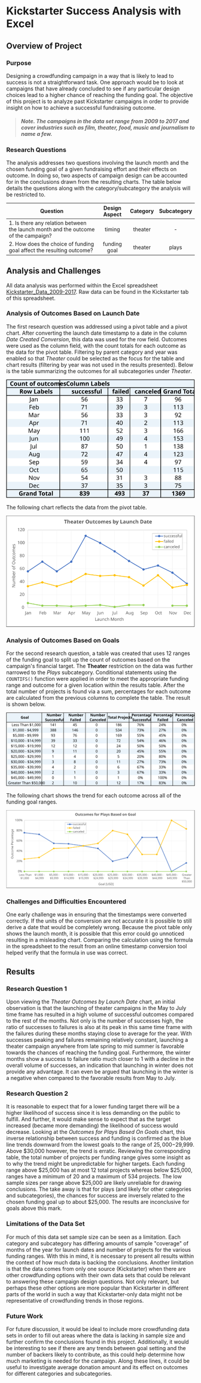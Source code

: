 # **Kickstarter Success Analysis with Excel**

## **Overview of Project**

### **Purpose**

Designing a crowdfunding campaign in a way that is likely to lead to success is
not a straightforward task. One approach would be to look at campaigns that
have already concluded to see if any particular design choices lead to a higher
chance of reaching the funding goal. The objective of this project is to
analyze past Kickstarter campaigns in order to provide insight on how to
achieve a successful fundraising outcome.

>##### *Note. The campaigns in the data set range from 2009 to 2017 and cover industries such as film, theater, food, music and journalism to name a few.*
<b></b>

### **Research Questions**
The analysis addresses two questions involving the launch month and the chosen
funding goal of a given fundraising effort and their effects on outcome. In
doing so, two aspects of campaign design can be accounted for in the
conclusions drawn from the resulting charts. The table below details the
questions along with the category/subcategory the analysis will be restricted
to.

| Question                                                                           | Design Aspect   | Category   | Subcategory   |
| ---------------------------------------------------------------------------------- | :-------------: | :--------: | :-----------: |
| 1. Is there any relation between the launch month and the outcome of the campaign? | timing          | theater    | -             |
| 2. How does the choice of funding goal affect the resulting outcome?               | funding goal    | theater    | plays         |

## **Analysis and Challenges**
All data analysis was performed within the Excel spreadsheet
[Kickstarter_Data_2009-2017](/Kickstarter_Data_2009-2017.zip). Raw data can be
found in the Kickstarter tab of this spreadsheet.

### **Analysis of Outcomes Based on Launch Date**
The first research question was addressed using a pivot table and a pivot
chart. After converting the launch date timestamp to a date in the column
*Date Created Conversion*, this data was used for the row field. Outcomes were
used as the column field, with the count totals for each outcome as the data
for the pivot table. Filtering by parent category and year was enabled so that
*Theater* could be selected as the focus for the table and chart results
(filtering by year was not used in the results presented). Below is the table
summarizing the outcomes for all subcategories under *Theater*.

<p align="center">
  <img src="/resources/pivot_table_theater_outcomes_by_launch_date.svg">
</p>

The following chart reflects the data from the pivot table.

<p align="center">
  <img src="/resources/theater_outcomes_by_launch_date.svg">
</p>

### **Analysis of Outcomes Based on Goals**
For the second research question, a table was created that uses 12 ranges of
the funding goal to split up the count of outcomes based on the campaign's
financial target. The **Theater** restriction on the data was further narrowed
to the *Plays* subcategory. Conditional statements using the `COUNTIFS()`
function were applied in order to meet the appropriate funding range and
outcome for a given location within the results table. After the total number
of projects is found via a sum, percentages for each outcome are calculated
from the previous columns to complete the table. The result is shown below.

<p align="center">
  <img src="/resources/table_outcomes_for_plays_based_on_goal.svg">
</p>

The following chart shows the trend for each outcome across all of the funding
goal ranges.

<p align="center">
  <img src="/resources/outcomes_for_plays_based_on_goal.svg">
</p>

### **Challenges and Difficulties Encountered**
One early challenge was in ensuring that the timestamps were converted
correctly. If the units of the conversion are not accurate it is possible to
still derive a date that would be completely wrong. Because the pivot table
only shows the launch month, it is possible that this error could go unnoticed
resulting in a misleading chart. Comparing the calculation using the formula
in the spreadsheet to the result from an online timestamp conversion tool
helped verify that the formula in use was correct.

## **Results**

### **Research Question 1**
Upon viewing the *Theater Outcomes by Launch Date* chart, an initial
observation is that the launching of theater campaigns in the May to July
time frame has resulted in a high volume of successful outcomes compared to the
rest of the months. Not only is the number of successes high, the ratio of
successes to failures is also at its peak in this same time frame with the
failures during these months staying close to average for the year. With
successes peaking and failures remaining relatively constant, launching a
theater campaign anywhere from late spring to mid summer is favorable towards
the chances of reaching the funding goal. Furthermore, the winter months show a
success to failure ratio much closer to 1 with a decline in the overall volume
of successes, an indication that launching in winter does not provide any
advantage. It can even be argued that launching in the winter is a negative
when compared to the favorable results from May to July.

### **Research Question 2**
It is reasonable to expect that for a lower funding target there will be a
higher likelihood of success since it is less demanding on the public to
fulfill. And further, it would make sense to expect that as the target
increased (became more demanding) the likelihood of success would decrease.
Looking at the *Outcomes for Plays Based On Goals* chart, this inverse
relationship between success and funding is confirmed as the blue line trends
downward from the lowest goals to the range of $25,000-$29,999. Above $30,000
however, the trend is erratic. Reviewing the corresponding table, the total
number of projects per funding range gives some insight as to why the trend
might be unpredictable for higher targets. Each funding range above $25,000 has
at most 12 total projects whereas below $25,000, ranges have a minimum of 20
and a maximum of 534 projects. The low sample sizes per range above $25,000 are
likely unreliable for drawing conclusions. The take away is that for plays (and
likely for other categories and subcategories), the chances for success are
inversely related to the chosen funding goal up to about $25,000. The results
are inconclusive for goals above this mark.

### **Limitations of the Data Set**
For much of this data set sample size can be seen as a limitation. Each
category and subcategory has differing amounts of sample "coverage" of months
of the year for launch dates and number of projects for the various funding
ranges. With this in mind, it is necessary to present all results within the
context of how much data is backing the conclusions. Another limitation is that
the data comes from only one source (Kickstarter) when there are other
crowdfunding options with their own data sets that could be relevant to
answering these campaign design questions. Not only relevant, but perhaps these
other options are more popular than Kickstarter in different parts of the world
in such a way that Kickstarter-only data might not be representative of
crowdfunding trends in those regions.

### **Future Work**
For future discussion, it would be ideal to include more crowdfunding data sets
in order to fill out areas where the data is lacking in sample size and further
confirm the conclusions found in this project. Additionally, it would be
interesting to see if there are any trends between goal setting and the number
of backers likely to contribute, as this could help determine how much
marketing is needed for the campaign. Along these lines, it could be useful to
investigate average donation amount and its effect on outcomes for different
categories and subcategories.